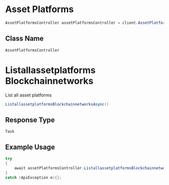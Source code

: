 # Asset Platforms

```csharp
AssetPlatformsController assetPlatformsController = client.AssetPlatformsController;
```

## Class Name

`AssetPlatformsController`


# Listallassetplatforms Blockchainnetworks

List all asset platforms

```csharp
ListallassetplatformsBlockchainnetworksAsync()
```

## Response Type

`Task`

## Example Usage

```csharp
try
{
    await assetPlatformsController.ListallassetplatformsBlockchainnetworksAsync();
}
catch (ApiException e){};
```

